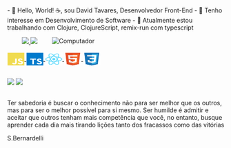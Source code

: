 <p align="left" display="block">
- 👋 Hello, World! ☕, sou David Tavares, Desenvolvedor Front-End
- 👀 Tenho interesse em Desenvolvimento de Software
- 🌱 Atualmente estou trabalhando com Clojure, ClojureScript, remix-run com typescript
<p/>
<img src="https://raw.githubusercontent.com/MicaelliMedeiros/micaellimedeiros/master/image/computer-illustration.png" min-width="400px" max-width="400px" width="400px" align="right" alt="Computador">
<div align="center">
  <a href="https://github.com/DavidTavares27">
  <img height="180em" src="https://github-readme-stats.vercel.app/api?username=DavidTavares27&show_icons=true&theme=dracula&include_all_commits=true&count_private=true"/>
  <img height="180em" src="https://github-readme-stats.vercel.app/api/top-langs/?username=DavidTavares27&layout=compact&langs_count=7&theme=dracula"/>
</div>
  
<div style="display: inline_block"><br>
  <img align="center" alt="david-Js" height="30" width="40" src="https://raw.githubusercontent.com/devicons/devicon/master/icons/javascript/javascript-plain.svg">
  <img align="center" alt="david-Ts" height="30" width="40" src="https://raw.githubusercontent.com/devicons/devicon/master/icons/typescript/typescript-plain.svg">
  <img align="center" alt="david-React" height="30" width="40" src="https://raw.githubusercontent.com/devicons/devicon/master/icons/react/react-original.svg">
  <img align="center" alt="david-HTML" height="30" width="40" src="https://raw.githubusercontent.com/devicons/devicon/master/icons/html5/html5-original.svg">
  <img align="center" alt="david-CSS" height="30" width="40" src="https://raw.githubusercontent.com/devicons/devicon/master/icons/css3/css3-original.svg">
  
</div>

##
  
<div>
 <a href = "mailto:davidtavares1987gmail.com"><img src="https://img.shields.io/badge/-Gmail-%23333?style=for-the-badge&logo=gmail&logoColor=white" target="_blank"></a>
  <a href="https://www.linkedin.com/in/davidtavaresrodrigues/" target="_blank"><img src="https://img.shields.io/badge/-LinkedIn-%230077B5?style=for-the-badge&logo=linkedin&logoColor=white" target="_blank"></a>  
</div>

##
  
Ter sabedoria é buscar o conhecimento não para ser melhor que os outros, mas para ser o melhor possível para si mesmo. Ser humilde é admitir e aceitar que outros tenham mais competência que você, no entanto, busque aprender cada dia mais tirando lições tanto dos fracassos como das vitórias
  
  
S.Bernardelli

<!---
DavidTavares27/DavidTavares27 is a ✨ special ✨ repository because its `README.md` (this file) appears on your GitHub profile.
You can click the Preview link to take a look at your changes.
--->
